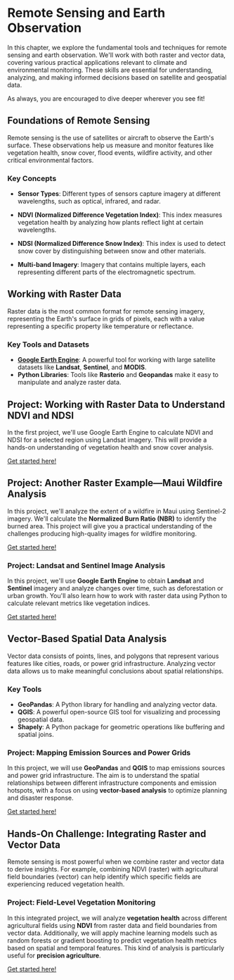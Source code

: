 # Remote Sensing and Earth Observation

In this chapter, we explore the fundamental tools and techniques for remote sensing and earth observation. We'll work with both raster and vector data, covering various practical applications relevant to climate and environmental monitoring. These skills are essential for understanding, analyzing, and making informed decisions based on satellite and geospatial data.

As always, you are encouraged to dive deeper wherever you see fit!

## Foundations of Remote Sensing

Remote sensing is the use of satellites or aircraft to observe the Earth's surface. These observations help us measure and monitor features like vegetation health, snow cover, flood events, wildfire activity, and other critical environmental factors.

### Key Concepts

- **Sensor Types**: Different types of sensors capture imagery at different wavelengths, such as optical, infrared, and radar.

- **NDVI (Normalized Difference Vegetation Index)**: This index measures vegetation health by analyzing how plants reflect light at certain wavelengths.

- **NDSI (Normalized Difference Snow Index)**: This index is used to detect snow cover by distinguishing between snow and other materials.

- **Multi-band Imagery**: Imagery that contains multiple layers, each representing different parts of the electromagnetic spectrum.

## Working with Raster Data

Raster data is the most common format for remote sensing imagery, representing the Earth's surface in grids of pixels, each with a value representing a specific property like temperature or reflectance.

### Key Tools and Datasets

- **[Google Earth Engine](https://earthengine.google.com/)**: A powerful tool for working with large satellite datasets like **Landsat**, **Sentinel**, and **MODIS**.
- **Python Libraries**: Tools like **Rasterio** and **Geopandas** make it easy to manipulate and analyze raster data.

## Project: Working with Raster Data to Understand NDVI and NDSI

In the first project, we'll use Google Earth Engine to calculate NDVI and NDSI for a selected region using Landsat imagery. This will provide a hands-on understanding of vegetation health and snow cover analysis.

[Get started here!](./Start/NDVI%20NDSI%20Analysis.ipynb)

## Project: Another Raster Example—Maui Wildfire Analysis

In this project, we'll analyze the extent of a wildfire in Maui using Sentinel-2 imagery. We'll calculate the **Normalized Burn Ratio (NBR)** to identify the burned area. This project will give you a practical understanding of the challenges producing high-quality images for wildfire monitoring.

[Get started here!](./Start/NBR%20Fire%20Analysis.ipynb)

### Project: Landsat and Sentinel Image Analysis

In this project, we'll use **Google Earth Engine** to obtain **Landsat** and **Sentinel** imagery and analyze changes over time, such as deforestation or urban growth. You'll also learn how to work with raster data using Python to calculate relevant metrics like vegetation indices.

[Get started here!](./Start/Raster%20Image%20Analysis.ipynb)

## Vector-Based Spatial Data Analysis

Vector data consists of points, lines, and polygons that represent various features like cities, roads, or power grid infrastructure. Analyzing vector data allows us to make meaningful conclusions about spatial relationships.

### Key Tools

- **GeoPandas**: A Python library for handling and analyzing vector data.
- **QGIS**: A powerful open-source GIS tool for visualizing and processing geospatial data.
- **Shapely**: A Python package for geometric operations like buffering and spatial joins.

### Project: Mapping Emission Sources and Power Grids

In this project, we will use **GeoPandas** and **QGIS** to map emissions sources and power grid infrastructure. The aim is to understand the spatial relationships between different infrastructure components and emission hotspots, with a focus on using **vector-based analysis** to optimize planning and disaster response.

[Get started here!](./Start/Vector%20Analysis%20Emission%20Sources.ipynb)

## Hands-On Challenge: Integrating Raster and Vector Data

Remote sensing is most powerful when we combine raster and vector data to derive insights. For example, combining NDVI (raster) with agricultural field boundaries (vector) can help identify which specific fields are experiencing reduced vegetation health.

### Project: Field-Level Vegetation Monitoring

In this integrated project, we will analyze **vegetation health** across different agricultural fields using **NDVI** from raster data and field boundaries from vector data. Additionally, we will apply machine learning models such as random forests or gradient boosting to predict vegetation health metrics based on spatial and temporal features. This kind of analysis is particularly useful for **precision agriculture**.

[Get started here!](./Start/Field%20Level%20Vegetation%20Monitoring.ipynb)
